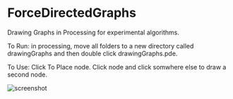 # ForceDirectedGraphs

Drawing Graphs in Processing for experimental algorithms.

To Run:
in processing, move all folders to a new directory called drawingGraphs and then double click drawingGraphs.pde.

To Use:
Click To Place node.  Click node and click somwhere else to draw a second node.

![screenshot](http://i.imgur.com/2CGeEiK.png)


